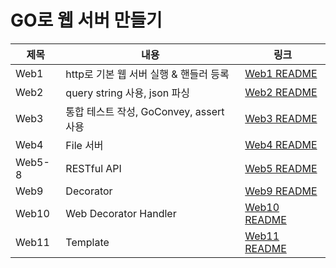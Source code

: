 # GO로 웹 서버 만들기

| 제목     | 내용                             | 링크                                                                                   |
|--------|--------------------------------|--------------------------------------------------------------------------------------|
| Web1   | http로 기본 웹 서버 실행 & 핸들러 등록      | [Web1 README](https://github.com/Mingadinga/go-webserver/blob/main/web1/README.md)   |
| Web2   | query string 사용, json 파싱       | [Web2 README](https://github.com/Mingadinga/go-webserver/blob/main/web2/README.md)   |
| Web3   | 통합 테스트 작성, GoConvey, assert 사용 | [Web3 README](https://github.com/Mingadinga/go-webserver/blob/main/web3/README.md)   |
| Web4   | File 서버                        | [Web4 README](https://github.com/Mingadinga/go-webserver/blob/main/web4/README.md)   |
| Web5-8 | RESTful API                    | [Web5 README](https://github.com/Mingadinga/go-webserver/blob/main/web5/README.md)   |
| Web9   | Decorator                      | [Web9 README](https://github.com/Mingadinga/go-webserver/blob/main/web9/README.md)   |
| Web10  | Web Decorator Handler          | [Web10 README](https://github.com/Mingadinga/go-webserver/blob/main/web10/README.md) |
| Web11  | Template                       | [Web11 README](https://github.com/Mingadinga/go-webserver/blob/main/web11/README.md) |